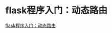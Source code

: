 # flask程序入门：动态路由
[flask程序入门：动态路由](https://aiwithcloud.com/2021/12/29/flask%e7%a8%8b%e5%ba%8f%e5%85%a5%e9%97%a8%ef%bc%9a%e5%8a%a8%e6%80%81%e8%b7%af%e7%94%b1/)